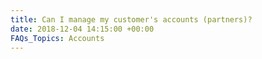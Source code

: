 ```yaml
---
title: Can I manage my customer's accounts (partners)?
date: 2018-12-04 14:15:00 +00:00
FAQs_Topics: Accounts
---
```



